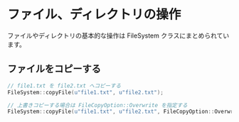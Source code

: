 ファイル、ディレクトリの操作
==========

ファイルやディレクトリの基本的な操作は FileSystem クラスにまとめられています。

ファイルをコピーする
----------

```cpp
// file1.txt を file2.txt へコピーする
FileSystem::copyFile(u"file1.txt", u"file2.txt");

// 上書きコピーする場合は FileCopyOption::Overwrite を指定する
FileSystem::copyFile(u"file1.txt", u"file2.txt", FileCopyOption::Overwrite);
```


